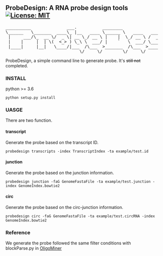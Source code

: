 ## ProbeDesign: A RNA probe design tools [![License: MIT](https://img.shields.io/badge/License-MIT-green.svg)](https://opensource.org/licenses/MIT)

<pre>
__________              ___.          ________                .__               
\______   \_______  ____\_ |__   ____ \______ \   ____   _____|__| ____   ____  
 |     ___/\_  __ \/  _ \| __ \_/ __ \ |    |  \_/ __ \ /  ___/  |/ ___\ /    \ 
 |    |     |  | \(  <_> ) \_\ \  ___/ |    `   \  ___/ \___ \|  / /_/  >   |  \
 |____|     |__|   \____/|___  /\___  >_______  /\___  >____  >__\___  /|___|  /
                             \/     \/        \/     \/     \/  /_____/      \/ 
</pre>


ProbeDesign, a simple command line to generate probe. It's  ~~still not~~  completed.


### INSTALL
python >= 3.6
```shell
python setup.py install
```
### UASGE
There are two function.

#### transcript

Generate the probe based on the transcript ID.

```shell
probedesign transcripts -index TranscriptIndex -ta example/test.id
```

#### junction

Generate the probe based on the junction information.

```shell
probedesign junction -faG GenomeFastaFile -ta example/test.junction -index GenomeIndex.bowtie2
```

#### circ

Generate the probe based on the circ-junction information.

```shell
probedesign circ -faG GenomeFastaFile -ta example/test.circRNA -index GenomeIndex.bowtie2
```


### Reference
We generate the probe followed the same filter conditions with blockParse.py in [OligoMiner](https://github.com/brianbeliveau/OligoMiner)
